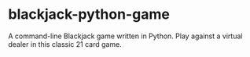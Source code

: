 # blackjack-python-game
A command-line Blackjack game written in Python. Play against a virtual dealer in this classic 21 card game.
